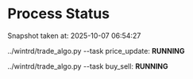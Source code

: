 # Process Status

Snapshot taken at: 2025-10-07 06:54:27

../wintrd/trade_algo.py --task price_update: **RUNNING**

../wintrd/trade_algo.py --task buy_sell: **RUNNING**

